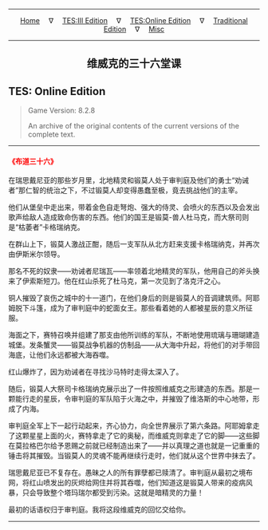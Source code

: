 
---

<!-- Jekyll Page Links -->

<center>
<a href="../../../../index.html">Home</a>
&emsp;&nabla;&emsp;
<a href="../../../index-tes3.html">TES:III Edition</a>
&emsp;&nabla;&emsp;
<a href="../../../index-teso.html">TES:Online Edition</a>
&emsp;&nabla;&emsp;
<a href="../../../index-traditional.html">Traditional Edition</a>
&emsp;&nabla;&emsp;
<a href="../../../index-misc.html">Misc</a>
</center>

<!-- Markdown Body Below: -->

---

<center>
<h2><span style="font-family:Georgia">维威克的三十六堂课</span></h2>
</center>

## TES: Online Edition

> Game Version: 8.2.8
>
> An archive of the original contents of the current versions of the complete text.

---

#### <span style="color:red">《布道三十六》</span>

在瑞思戴尼亚的那些岁月里，北地精灵和锻莫人处于审判庭及他们的勇士“劝诫者”那仁智的统治之下，不过锻莫人却变得愚蠢至极，竟去挑战他们的主宰。

他们从堡垒中走出来，带着金色自走弩炮、强大的侍灵、会喷火的东西以及会发出歌声给敌人造成致命伤害的东西。他们的国王是锻莫-兽人杜马克，而大祭司则是“枯萎者”卡格瑞纳克。

在群山上下，锻莫人激战正酣，随后一支军队从北方赶来支援卡格瑞纳克，并再次由伊斯米尔领导。

那名不死的奴隶——劝诫者尼瑞瓦——率领着北地精灵的军队，他用自己的斧头换来了伊索斯短刀。他在红山杀死了杜马克，第一次见到了洛克汗之心。

铜人摧毁了哀伤之城中的十一道门，在他们身后的则是锻莫人的音调建筑师。阿耶姆脱下斗篷，成为了审判庭中的蛇面女王。那些看着她的人都被星辰的意义所征服。

海面之下，赛特召唤并组建了那支由他所训练的军队，不断地使用琉璃与珊瑚建造城堡。发条蟹灵——锻莫战争机器的仿制品——从大海中升起，将他们的对手带回海底，让他们永远都被大海吞噬。

红山爆炸了，因为劝诫者在寻找沙马特时走得太深入了。

随后，锻莫人大祭司卡格瑞纳克展示出了一件按照维威克之形建造的东西。那是一颗能行走的星辰，令审判庭的军队陷于火海之中，并摧毁了维洛斯的中心地带，形成了内海。

审判庭全军上下一起行动起来，齐心协力，向全世界展示了第六条路。阿耶姆拿走了这颗星星上面的火，赛特拿走了它的奥秘，而维威克则拿走了它的脚——这些脚在莫拉格巴尔给予恩赐之前就已经制造出来了——并以真理之道也就是一记重重的锤击将其摧毁。当锻莫人的灵魂不能再继续行走时，他们就从这个世界中抹去了。

瑞思戴尼亚已不复存在。愚昧之人的所有罪孽都已赎清了。审判庭从最初之境布网，将红山喷发出的灰烬给网住并将其吞噬，他们知道这是锻莫人带来的疫病风暴，只会导致整个塔玛瑞尔都受到污染。这就是暗精灵的力量！

最初的话语权归于审判庭。我将这段维威克的回忆交给你。

---

